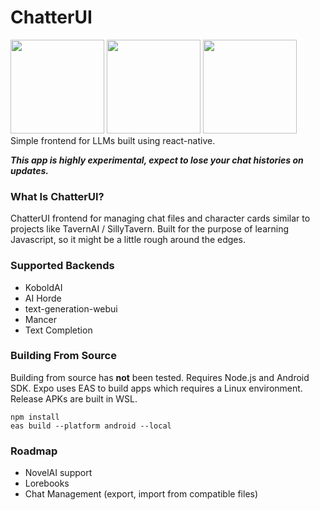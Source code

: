 
# ChatterUI
<div>
<img src ="https://github.com/Vali-98/ChatterUI/blob/master/assets/screenshots/mainchat.png" width="150" > 
<img src ="https://github.com/Vali-98/ChatterUI/blob/master/assets/screenshots/charsmenu.png" width="150" > 
<img src ="https://github.com/Vali-98/ChatterUI/blob/master/assets/screenshots/optionsmenu.png" width="150" > 
</div>
Simple frontend for LLMs built using react-native. 

***This app is highly experimental, expect to lose your chat histories on updates.***

### What Is ChatterUI?
ChatterUI frontend for managing chat files and character cards similar to projects like TavernAI / SillyTavern.
Built for the purpose of learning Javascript, so it might be a little rough around the edges.

### Supported Backends
- KoboldAI
- AI Horde
- text-generation-webui
- Mancer
- Text Completion

### Building From Source
Building from source has **not** been tested.
Requires Node.js and Android SDK. Expo uses EAS to build apps which requires a Linux environment. Release APKs are built in WSL.
```
npm install
eas build --platform android --local
```

### Roadmap

- NovelAI support
- Lorebooks 
- Chat Management (export, import from compatible files)
